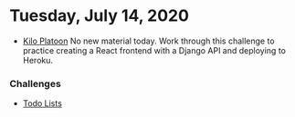 Tuesday, July 14, 2020
====================
* [Kilo Platoon](https://www.youtube.com/playlist?list=PLu0CiQ7bzwESaHc5FZKQfh6KyOh_0OEtG)
No new material today. Work through this challenge to practice creating a React frontend with a Django API and deploying to Heroku.

### Challenges
- [Todo Lists](https://github.com/limaplatoon/to-do-lists)



